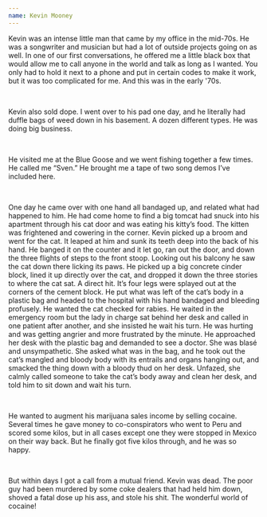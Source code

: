 ```yaml
---
name: Kevin Mooney
---
```

Kevin was an intense little man that came by my office in the mid-70s. He was a songwriter and musician but had a lot of outside projects going on as well. In one of our first conversations, he offered me a little black box that would allow me to call anyone in the world and talk as long as I wanted. You only had to hold it next to a phone and put in certain codes to make it work, but it was too complicated for me. And this was in the early '70s.

 

Kevin also sold dope. I went over to his pad one day, and he literally had duffle bags of weed down in his basement. A dozen different types. He was doing big business.

 

He visited me at the Blue Goose and we went fishing together a few times. He called me “Sven.” He brought me a tape of two song demos I’ve included here.

 

One day he came over with one hand all bandaged up, and related what had happened to him. He had come home to find a big tomcat had snuck into his apartment through his cat door and was eating his kitty’s food. The kitten was frightened and cowering in the corner. Kevin picked up a broom and went for the cat. It leaped at him and sunk its teeth deep into the back of his hand. He banged it on the counter and it let go, ran out the door, and down the three flights of steps to the front stoop. Looking out his balcony he saw the cat down there licking its paws. He picked up a big concrete cinder block, lined it up directly over the cat, and dropped it down the three stories to where the cat sat. A direct hit. It’s four legs were splayed out at the corners of the cement block. He put what was left of the cat’s body in a plastic bag and headed to the hospital with his hand bandaged and bleeding profusely. He wanted the cat checked for rabies. He waited in the emergency room but the lady in charge sat behind her desk and called in one patient after another, and she insisted he wait his turn. He was hurting and was getting angrier and more frustrated by the minute. He approached her desk with the plastic bag and demanded to see a doctor. She was blasé and unsympathetic. She asked what was in the bag, and he took out the cat’s mangled and bloody body with its entrails and organs hanging out, and smacked the thing down with a bloody thud on her desk. Unfazed, she calmly called someone to take the cat’s body away and clean her desk, and told him to sit down and wait his turn.

 

He wanted to augment his marijuana sales income by selling cocaine. Several times he gave money to co-conspirators who went to Peru and scored some kilos, but in all cases except one they were stopped in Mexico on their way back. But he finally got five kilos through, and he was so happy.

 

But within days I got a call from a mutual friend. Kevin was dead. The poor guy had been murdered by some coke dealers that had held him down, shoved a fatal dose up his ass, and stole his shit. The wonderful world of cocaine!
